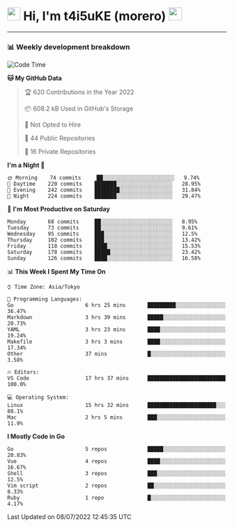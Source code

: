 <!-- Title -->
<h1>
    <img src="https://emojis.slackmojis.com/emojis/images/1600385609/10490/cactuar.gif?1600385609" width="30"/> 
    Hi, I'm t4i5uKE (morero) 
    <img src="https://emojis.slackmojis.com/emojis/images/1600385609/10490/cactuar.gif?1600385609" width="30"/>
</h1>

---

<h3> 📊 Weekly development breakdown </h3>
<!-- waka-readme-stats -->

<!--START_SECTION:waka-->
![Code Time](http://img.shields.io/badge/Code%20Time-1%2C163%20hrs%2045%20mins-blue)

**🐱 My GitHub Data** 

> 🏆 620 Contributions in the Year 2022
 > 
> 📦 608.2 kB Used in GitHub's Storage 
 > 
> 🚫 Not Opted to Hire
 > 
> 📜 44 Public Repositories 
 > 
> 🔑 16 Private Repositories  
 > 
**I'm a Night 🦉** 

```text
🌞 Morning    74 commits     ██░░░░░░░░░░░░░░░░░░░░░░░   9.74% 
🌆 Daytime    220 commits    ███████░░░░░░░░░░░░░░░░░░   28.95% 
🌃 Evening    242 commits    ████████░░░░░░░░░░░░░░░░░   31.84% 
🌙 Night      224 commits    ███████░░░░░░░░░░░░░░░░░░   29.47%

```
📅 **I'm Most Productive on Saturday** 

```text
Monday       68 commits     ██░░░░░░░░░░░░░░░░░░░░░░░   8.95% 
Tuesday      73 commits     ██░░░░░░░░░░░░░░░░░░░░░░░   9.61% 
Wednesday    95 commits     ███░░░░░░░░░░░░░░░░░░░░░░   12.5% 
Thursday     102 commits    ███░░░░░░░░░░░░░░░░░░░░░░   13.42% 
Friday       118 commits    ████░░░░░░░░░░░░░░░░░░░░░   15.53% 
Saturday     178 commits    █████░░░░░░░░░░░░░░░░░░░░   23.42% 
Sunday       126 commits    ████░░░░░░░░░░░░░░░░░░░░░   16.58%

```


📊 **This Week I Spent My Time On** 

```text
⌚︎ Time Zone: Asia/Tokyo

💬 Programming Languages: 
Go                       6 hrs 25 mins       █████████░░░░░░░░░░░░░░░░   36.47% 
Markdown                 3 hrs 39 mins       █████░░░░░░░░░░░░░░░░░░░░   20.73% 
YAML                     3 hrs 23 mins       ████░░░░░░░░░░░░░░░░░░░░░   19.24% 
Makefile                 3 hrs 3 mins        ████░░░░░░░░░░░░░░░░░░░░░   17.34% 
Other                    37 mins             █░░░░░░░░░░░░░░░░░░░░░░░░   3.58%

🔥 Editors: 
VS Code                  17 hrs 37 mins      █████████████████████████   100.0%

💻 Operating System: 
Linux                    15 hrs 32 mins      ██████████████████████░░░   88.1% 
Mac                      2 hrs 5 mins        ███░░░░░░░░░░░░░░░░░░░░░░   11.9%

```

**I Mostly Code in Go** 

```text
Go                       5 repos             █████░░░░░░░░░░░░░░░░░░░░   20.83% 
Vue                      4 repos             ████░░░░░░░░░░░░░░░░░░░░░   16.67% 
Shell                    3 repos             ███░░░░░░░░░░░░░░░░░░░░░░   12.5% 
Vim script               2 repos             ██░░░░░░░░░░░░░░░░░░░░░░░   8.33% 
Ruby                     1 repo              █░░░░░░░░░░░░░░░░░░░░░░░░   4.17%

```



 Last Updated on 08/07/2022 12:45:35 UTC
<!--END_SECTION:waka-->
